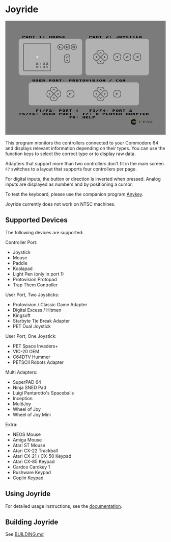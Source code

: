 # Joyride

![Screenshot](screenshot.png)

This program monitors the controllers connected to your Commodore 64 and displays relevant information depending on their types. You can use the function keys to select the correct type or to display raw data.

Adapters that support more than two controllers don't fit in the main screen. `F7` switches to a layout that supports four controllers per page.

For digital inputs, the button or direction is inverted when pressed. Analog inputs are displayed as numbers and by positioning a cursor.

To test the keyboard, please use the companion program [Anykey](https://github.com/T-Pau/Anykey).

Joyride currently does not work on NTSC machines.

## Supported Devices

The following devices are supported:

Controller Port:
- Joystick
- Mouse
- Paddle
- Koalapad
- Light Pen (only in port 1)
- Protovision Protopad
- Trap Them Controller

User Port, Two Joysticks:
- Protovision / Classic Game Adapter
- Digital Excess / Hitmen
- Kingsoft
- Starbyte Tie Break Adapter
- PET Dual Joystick

User Port, One Joystick:
- PET Space Invaders+
- VIC-20 OEM
- C64DTV Hummer
- PETSCII Robots Adapter

Multi Adapters:
- SuperPAD 64
- Ninja SNED Pad
- Luigi Pantarotto's Spaceballs
- Inception
- MultiJoy
- Wheel of Joy
- Wheel of Joy Mini

Extra:
- NEOS Mouse
- Amiga Mouse
- Atari ST Mouse
- Atari CX-22 Trackball
- Atari CX-21 / CX-50 Keypad
- Atari CX-85 Keypad
- Cardco Cardkey 1
- Rushware Keypad
- Coplin Keypad


## Using Joyride

For detailed usage instructions, see the [documentation](Documentation/Joyride.md).


## Building Joyride

See [BUILDING.md](BUILDING.md)
